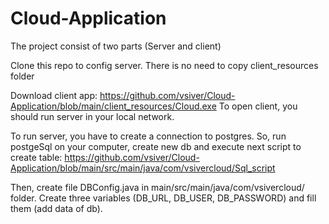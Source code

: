 # Cloud-Application

The project consist of two parts (Server and client)

Clone this repo to config server. There is no need to copy client_resources folder

Download client app: https://github.com/vsiver/Cloud-Application/blob/main/client_resources/Cloud.exe
To open client, you should run server in your local network.

To run server, you have to create a connection to postgres. So, run postgeSql on your computer, create new db 
and execute next script to create table: https://github.com/vsiver/Cloud-Application/blob/main/src/main/java/com/vsivercloud/Sql_script

Then, create file DBConfig.java in main/src/main/java/com/vsivercloud/ folder. Create three variables (DB_URL, DB_USER, DB_PASSWORD) and fill them (add data of db). 

